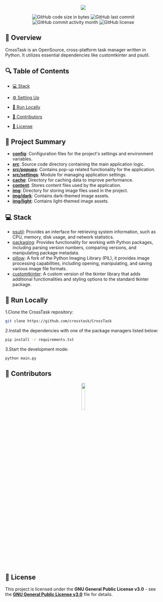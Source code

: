 <p align="center">
  <img src="https://raw.githubusercontent.com/crosstask/CrossTask/main/content/logo_crosstask-removebg.png">
</p>

<p align="center">
  <img src="https://img.shields.io/github/languages/code-size/crosstask/CrossTask" alt="GitHub code size in bytes" />
  <img src="https://img.shields.io/github/last-commit/crosstask/CrossTask" alt="GitHub last commit" />
  <img src="https://img.shields.io/github/commit-activity/m/crosstask/CrossTask" alt="GitHub commit activity month" />
  <img src="https://img.shields.io/github/license/crosstask/CrossTask" alt="GitHub license" />
</p>



## 📌 Overview

CrossTask is an OpenSource, cross-platform task manager written in Python. It utilizes essential dependencies like customtkinter and psutil.

## 🔍 Table of Contents


- [💻 Stack](#stack)

- [⚙️ Setting Up](#setting-up)

- [🚀 Run Locally](#run-locally)

- [🙌 Contributors](#contributors)

- [📄 License](#license)


## 📝 Project Summary

- [**config**](config): Configuration files for the project's settings and environment variables.
- [**src**](src): Source code directory containing the main application logic.
- [**src/popups**](src/popups): Contains pop-up related functionality for the application.
- [**src/settings**](src/settings): Module for managing application settings.
- [**cache**](cache): Directory for caching data to improve performance.
- [**content**](content): Stores content files used by the application.
- [**img**](img): Directory for storing image files used in the project.
- [**img/dark**](img/dark): Contains dark-themed image assets.
- [**img/light**](img/light): Contains light-themed image assets.

## 💻 Stack

- [psutil](https://github.com/giampaolo/psutil): Provides an interface for retrieving system information, such as CPU, memory, disk usage, and network statistics.
- [packaging](https://pypi.org/project/packaging/): Provides functionality for working with Python packages, including parsing version numbers, comparing versions, and manipulating package metadata.
- [pillow](https://python-pillow.org/): A fork of the Python Imaging Library (PIL), it provides image processing capabilities, including opening, manipulating, and saving various image file formats.
- [customtkinter](https://github.com/ParthJadhav/customtkinter): A custom version of the tkinter library that adds additional functionalities and styling options to the standard tkinter package.
## 🚀 Run Locally

1.Clone the CrossTask repository:

```sh
git clone https://github.com/crosstask/CrossTask
```

2.Install the dependencies with one of the package managers listed below:

```bash
pip install -r requirements.txt
```

3.Start the development mode:

```bash
python main.py
```

## 🙌 Contributors

<p align="center">
<a href="https://github.com/crosstask/CrossTask/graphs/contributors" target="_blank">
<img src="https://contrib.rocks/image?repo=crosstask/CrossTask" width="15%" alt="" />
</a>
</p>

## 📄 License

This project is licensed under the **GNU General Public License v3.0** - see the [**GNU General Public License v3.0**](https://github.com/crosstask/CrossTask/blob/main/LICENSE) file for details.
